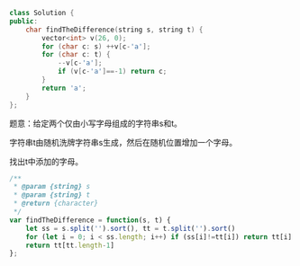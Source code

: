 ```CPP
class Solution {
public:
    char findTheDifference(string s, string t) {
        vector<int> v(26, 0);
        for (char c: s) ++v[c-'a'];
        for (char c: t) {
            --v[c-'a'];
            if (v[c-'a']==-1) return c;
        }
        return 'a';
    }
};
```

题意：给定两个仅由小写字母组成的字符串s和t。

字符串t由随机洗牌字符串s生成，然后在随机位置增加一个字母。

找出t中添加的字母。

```javascript
/**
 * @param {string} s
 * @param {string} t
 * @return {character}
 */
var findTheDifference = function(s, t) {
    let ss = s.split('').sort(), tt = t.split('').sort()
    for (let i = 0; i < ss.length; i++) if (ss[i]!=tt[i]) return tt[i]
    return tt[tt.length-1]
};
```

